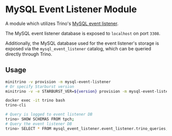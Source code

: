 # MySQL Event Listener Module

A module which utilizes Trino's [MySQL event
listener](https://trino.io/docs/current/admin/event-listeners-mysql.html).

The MySQL event listener database is exposed to `localhost` on port `3308`.

Additionally, the MySQL database used for the event listener's storage is
exposed via the `mysql_event_listener` catalog, which can be queried directly
through Trino.

## Usage

```sh
minitrino -v provision -m mysql-event-listener
# Or specify Starburst version
minitrino -v -e STARBURST_VER=${version} provision -m mysql-event-listener

docker exec -it trino bash 
trino-cli

# Query is logged to event listener DB
trino> SHOW SCHEMAS FROM tpch; 
# Query the event listener DB
trino> SELECT * FROM mysql_event_listener.event_listener.trino_queries;
```
